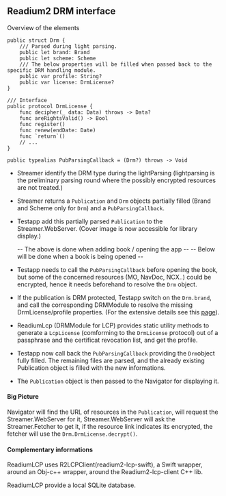 ## Readium2 DRM interface

Overview of the elements

```
public struct Drm {
    /// Parsed during light parsing.
    public let brand: Brand
    public let scheme: Scheme
    /// The below properties will be filled when passed back to the specific DRM handling module.
    public var profile: String?
    public var license: DrmLicense?
}

/// Interface 
public protocol DrmLicense {
    func decipher(_ data: Data) throws -> Data?
    func areRightsValid() -> Bool
    func register()
    func renew(endDate: Date)
    func `return`()
    // ...
}

public typealias PubParsingCallback = (Drm?) throws -> Void
```

* Streamer identify the DRM type during the lightParsing (lightparsing is the preliminary parsing round where the possibly encrypted resources are not treated.)
* Streamer returns a `Publication` and `Drm` objects partially filled (Brand and Scheme only for `Drm`) and a `PubParsingCallback`.
* Testapp add this partially parsed `Publication` to the Streamer.WebServer. (Cover image is now accessible for library display.)

   -- The above is done when adding book / opening the app --
      -- Below will be done when a book is being opened --

* Testapp needs to call the `PubParsingCallback` before opening the book, but some of the concerned resources (MO, NavDoc, NCX..) could be encrypted, hence it needs beforehand to resolve the `Drm` object.
* If the publication is DRM protected, Testapp switch on the `Drm.brand`, and call the corresponding DRMModule to resolve the missing DrmLicense/profile properties. (For the extensive details see this [page](https://github.com/readium/readium-2/tree/master/other/lcp)).
* ReadiumLcp (DRMModule for LCP) provides static utility methods to generate a `LcpLicense` (comforming to the `DrmLicense` protocol) out of a passphrase and the certificat revocation list, and get the profile.
* Testapp now call back the `PubParsingCallback` providing the `Drm`object fully filled. The remaining files are parsed, and the already existing Publication object is filled with the new informations.
* The `Publication` object is then passed to the Navigator for displaying it.

#### Big Picture
Navigator will find the URL of resources in the `Publication`, will request the Streamer.WebServer for it, Streamer.WebServer will ask the Streamer.Fetcher to get it, if the resource link indicates its encrypted, the fetcher will use the `Drm.DrmLicense.decrypt()`.


#### Complementary informations

ReadiumLCP uses R2LCPClient(readium2-lcp-swift), a Swift wrapper, around an Obj-c++ wrapper, around the Readium2-lcp-client C++ lib.

ReadiumLCP provide a local SQLite database.
 
